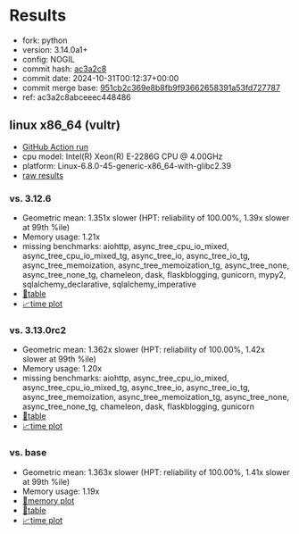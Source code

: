 # Results

- fork: python
- version: 3.14.0a1+
- config: NOGIL
- commit hash: [ac3a2c8](https://github.com/python/cpython/commit/ac3a2c8)
- commit date: 2024-10-31T00:12:37+00:00
- commit merge base: [951cb2c369e8b8fb9f93662658391a53fd727787](https://github.com/python/cpython/commit/951cb2c369e8b8fb9f93662658391a53fd727787)
- ref: ac3a2c8abceeec448486

## linux x86_64 (vultr)

- [GitHub Action run](https://github.com/facebookexperimental/free-threading-benchmarking/actions/runs/11603802920)
- cpu model: Intel(R) Xeon(R) E-2286G CPU @ 4.00GHz
- platform: Linux-6.8.0-45-generic-x86_64-with-glibc2.39
- [raw results](bm-20241031-vultr-x86_64-python-ac3a2c8abceeec448486-3.14.0a1%2B-ac3a2c8.json)

### vs. 3.12.6

- Geometric mean: 1.351x slower (HPT: reliability of 100.00%, 1.39x slower at 99th %ile)
- Memory usage: 1.21x
- missing benchmarks: aiohttp, async_tree_cpu_io_mixed, async_tree_cpu_io_mixed_tg, async_tree_io, async_tree_io_tg, async_tree_memoization, async_tree_memoization_tg, async_tree_none, async_tree_none_tg, chameleon, dask, flaskblogging, gunicorn, mypy2, sqlalchemy_declarative, sqlalchemy_imperative
- [📄table](bm-20241031-vultr-x86_64-python-ac3a2c8abceeec448486-3.14.0a1%2B-ac3a2c8-vs-3.12.6.md)
- [📈time plot](bm-20241031-vultr-x86_64-python-ac3a2c8abceeec448486-3.14.0a1%2B-ac3a2c8-vs-3.12.6.svg)

### vs. 3.13.0rc2

- Geometric mean: 1.362x slower (HPT: reliability of 100.00%, 1.42x slower at 99th %ile)
- Memory usage: 1.20x
- missing benchmarks: aiohttp, async_tree_cpu_io_mixed, async_tree_cpu_io_mixed_tg, async_tree_io, async_tree_io_tg, async_tree_memoization, async_tree_memoization_tg, async_tree_none, async_tree_none_tg, chameleon, dask, flaskblogging, gunicorn
- [📄table](bm-20241031-vultr-x86_64-python-ac3a2c8abceeec448486-3.14.0a1%2B-ac3a2c8-vs-3.13.0rc2.md)
- [📈time plot](bm-20241031-vultr-x86_64-python-ac3a2c8abceeec448486-3.14.0a1%2B-ac3a2c8-vs-3.13.0rc2.svg)

### vs. base

- Geometric mean: 1.363x slower (HPT: reliability of 100.00%, 1.41x slower at 99th %ile)
- Memory usage: 1.19x
- [🧠memory plot](bm-20241031-vultr-x86_64-python-ac3a2c8abceeec448486-3.14.0a1%2B-ac3a2c8-vs-base-mem.svg)
- [📄table](bm-20241031-vultr-x86_64-python-ac3a2c8abceeec448486-3.14.0a1%2B-ac3a2c8-vs-base.md)
- [📈time plot](bm-20241031-vultr-x86_64-python-ac3a2c8abceeec448486-3.14.0a1%2B-ac3a2c8-vs-base.svg)

